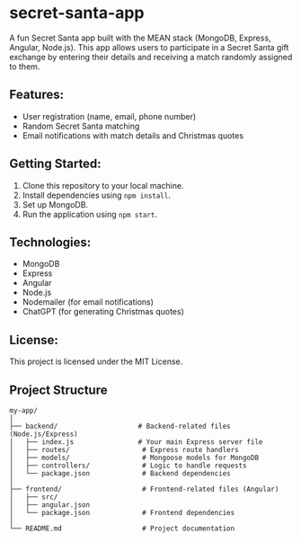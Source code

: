 # secret-santa-app

A fun Secret Santa app built with the MEAN stack (MongoDB, Express, Angular, Node.js). This app allows users to participate in a Secret Santa gift exchange by entering their details and receiving a match randomly assigned to them.

## Features:

- User registration (name, email, phone number)
- Random Secret Santa matching
- Email notifications with match details and Christmas quotes

## Getting Started:

1. Clone this repository to your local machine.
2. Install dependencies using `npm install`.
3. Set up MongoDB.
4. Run the application using `npm start`.

## Technologies:

- MongoDB
- Express
- Angular
- Node.js
- Nodemailer (for email notifications)
- ChatGPT (for generating Christmas quotes)

## License:

This project is licensed under the MIT License.

## Project Structure

```
my-app/
│
├── backend/                    # Backend-related files (Node.js/Express)
│   ├── index.js                # Your main Express server file
│   ├── routes/                  # Express route handlers
│   ├── models/                  # Mongoose models for MongoDB
│   ├── controllers/             # Logic to handle requests
│   └── package.json             # Backend dependencies
│
├── frontend/                    # Frontend-related files (Angular)
│   ├── src/
│   ├── angular.json
│   └── package.json             # Frontend dependencies
│
└── README.md                    # Project documentation
```
